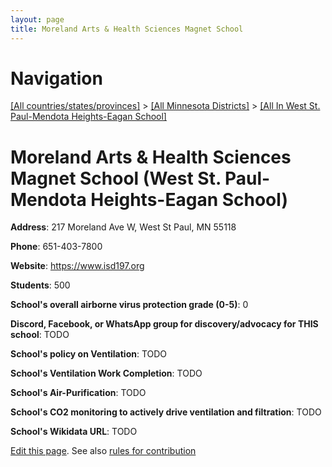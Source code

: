 ```yaml
---
layout: page
title: Moreland Arts & Health Sciences Magnet School
---
```

# Navigation

[[All countries/states/provinces]](../../..) > [[All Minnesota Districts]](../..) > [[All In West St. Paul-Mendota Heights-Eagan School]](..)

# Moreland Arts & Health Sciences Magnet School (West St. Paul-Mendota Heights-Eagan School)

**Address**: 217 Moreland Ave W, West St Paul, MN 55118

**Phone**: 651-403-7800

**Website**: <https://www.isd197.org>

**Students**: 500

**School's overall airborne virus protection grade (0-5)**: 0

**Discord, Facebook, or WhatsApp group for discovery/advocacy for THIS school**: TODO

**School's policy on Ventilation**: TODO

**School's Ventilation Work Completion**: TODO

**School's Air-Purification**: TODO

**School's CO2 monitoring to actively drive ventilation and filtration**: TODO

**School's Wikidata URL**: TODO


[Edit this page](https://github.com/ventilate-schools/MN/edit/main/./West_St._Paul-Mendota_Heights-Eagan_School/Moreland_Arts_&_Health_Sciences_Magnet_School.md). See also [rules for contribution](../../../contribution-rules/)